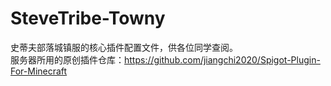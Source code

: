 # SteveTribe-Towny
史蒂夫部落城镇服的核心插件配置文件，供各位同学查阅。  
服务器所用的原创插件仓库：https://github.com/jiangchi2020/Spigot-Plugin-For-Minecraft
